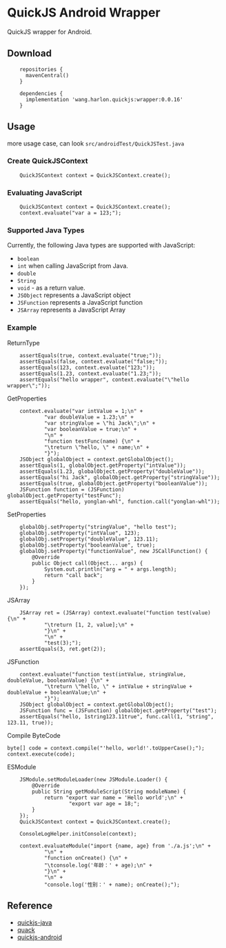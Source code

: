 # QuickJS Android Wrapper
QuickJS wrapper for Android.

## Download

        repositories {
          mavenCentral()
        }
        
        dependencies {
          implementation 'wang.harlon.quickjs:wrapper:0.0.16'
        }

## Usage

more usage case, can look `src/androidTest/QuickJSTest.java`

### Create QuickJSContext

        QuickJSContext context = QuickJSContext.create();

### Evaluating JavaScript

        QuickJSContext context = QuickJSContext.create();
        context.evaluate("var a = 123;");

### Supported Java Types
Currently, the following Java types are supported with JavaScript:
- `boolean`
- `int` when calling JavaScript from Java.
- `double`
- `String`
- `void` - as a return value.
- `JSObject` represents a JavaScript object
- `JSFunction` represents a JavaScript function
- `JSArray` represents a JavaScript Array
                
### Example

ReturnType

        assertEquals(true, context.evaluate("true;"));
        assertEquals(false, context.evaluate("false;"));
        assertEquals(123, context.evaluate("123;"));
        assertEquals(1.23, context.evaluate("1.23;"));
        assertEquals("hello wrapper", context.evaluate("\"hello wrapper\";"));
            
GetProperties

        context.evaluate("var intValue = 1;\n" +
                "var doubleValue = 1.23;\n" +
                "var stringValue = \"hi Jack\";\n" +
                "var booleanValue = true;\n" +
                "\n" +
                "function testFunc(name) {\n" +
                "\treturn \"hello, \" + name;\n" +
                "}");
        JSObject globalObject = context.getGlobalObject();
        assertEquals(1, globalObject.getProperty("intValue"));
        assertEquals(1.23, globalObject.getProperty("doubleValue"));
        assertEquals("hi Jack", globalObject.getProperty("stringValue"));
        assertEquals(true, globalObject.getProperty("booleanValue"));
        JSFunction function = (JSFunction) globalObject.getProperty("testFunc");
        assertEquals("hello, yonglan-whl", function.call("yonglan-whl"));
                

SetProperties

        globalObj.setProperty("stringValue", "hello test");
        globalObj.setProperty("intValue", 123);
        globalObj.setProperty("doubleValue", 123.11);
        globalObj.setProperty("booleanValue", true);
        globalObj.setProperty("functionValue", new JSCallFunction() {
            @Override
            public Object call(Object... args) {
                System.out.println("arg = " + args.length);
                return "call back";
            }
        });

JSArray

        JSArray ret = (JSArray) context.evaluate("function test(value) {\n" +
                "\treturn [1, 2, value];\n" +
                "}\n" +
                "\n" +
                "test(3);");
        assertEquals(3, ret.get(2));

JSFunction
        
        context.evaluate("function test(intValue, stringValue, doubleValue, booleanValue) {\n" +
                "\treturn \"hello, \" + intValue + stringValue + doubleValue + booleanValue;\n" +
                "}");
        JSObject globalObject = context.getGlobalObject();
        JSFunction func = (JSFunction) globalObject.getProperty("test");
        assertEquals("hello, 1string123.11true", func.call(1, "string", 123.11, true));

Compile ByteCode

    byte[] code = context.compile("'hello, world!'.toUpperCase();");
    context.execute(code);

ESModule

        JSModule.setModuleLoader(new JSModule.Loader() {
            @Override
            public String getModuleScript(String moduleName) {
                return "export var name = 'Hello world';\n" +
                        "export var age = 18;";
            }
        });
        QuickJSContext context = QuickJSContext.create();

        ConsoleLogHelper.initConsole(context);

        context.evaluateModule("import {name, age} from './a.js';\n" +
                "\n" +
                "function onCreate() {\n" +
                "\tconsole.log('年龄：' + age);\n" +
                "}\n" +
                "\n" +
                "console.log('性别：' + name); onCreate();");


## Reference

- [quickjs-java](https://github.com/cashapp/quickjs-java)
- [quack](https://github.com/koush/quack)
- [quickjs-android](https://github.com/taoweiji/quickjs-android)                
   
